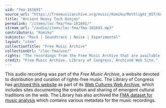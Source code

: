 ```yaml
---
uid: "fma-161691"
source_url: "https://freemusicarchive.org/music/Komiku/Mothlight_OST/Komiku_-_Mothlight_OST_-_19_Ancient_Heavy_Tech_Donjon"
title: "Ancient Heavy Tech Donjon"
permalink: "/items/loc-fma/fma-161691/"
stream_url: "/audio/items/loc-fma/fma-161691.mp3"
contributors: "Komiku"
subjects: "Rock | Soundtrack | Noise | Experimental"
layout: "item"
collectionTitle: "Free Music Archive"
collectionUrl: "/loc-fma/use/"
rights: "The recordings from the Free Music Archive that are available on Citizen DJ have a CC0 1.0 Universal License (Public Domain Dedication) which means you can copy, modify, distribute and perform the work, even for commercial purposes, all without asking permission."
credit: "Free Music Archive. Library of Congress, Archived Web Site."
---
```


This audio recording was part of the _Free Music Archive_, a website devoted to distribution and curation of rights-free music. The Library of Congress has [archived this website](https://www.loc.gov/item/lcwaN0026492/) as part of its [Web Cultures Web Archive](https://www.loc.gov/collections/web-cultures-web-archive/about-this-collection/), which includes sites documenting the creation and sharing of emergent cultural traditions on the web. The Library has also archived the [FMA dataset for music analysis](https://catalog.loc.gov/vwebv/search?searchCode=LCCN&searchArg=2018655052&searchType=1&permalink=y) which contains various metadata for the music recordings.